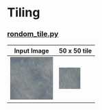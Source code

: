 # Tiling

### [rondom_tile.py](rotate_resize_crop.py)
| Input Image                                                                                  | 50 x 50 tile                                                                               |
|----------------------------------------------------------------------------------------------|--------------------------------------------------------------------------------------------|
| <img src="../../../illustrations/img_processing/tiling/random_tile.tile128.png" width="100"> | <img src="../../../illustrations/img_processing/tiling/random_tile.crop50.png" width="50"> |
